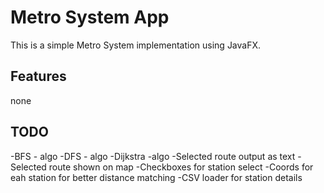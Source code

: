 # Metro System App

This is a simple Metro System implementation using JavaFX.

## Features
none


## TODO

-BFS - algo
-DFS - algo 
-Dijkstra -algo
-Selected route output as text
-Selected route shown on map
-Checkboxes for station select
-Coords for eah station for better distance matching
-CSV loader for station details
